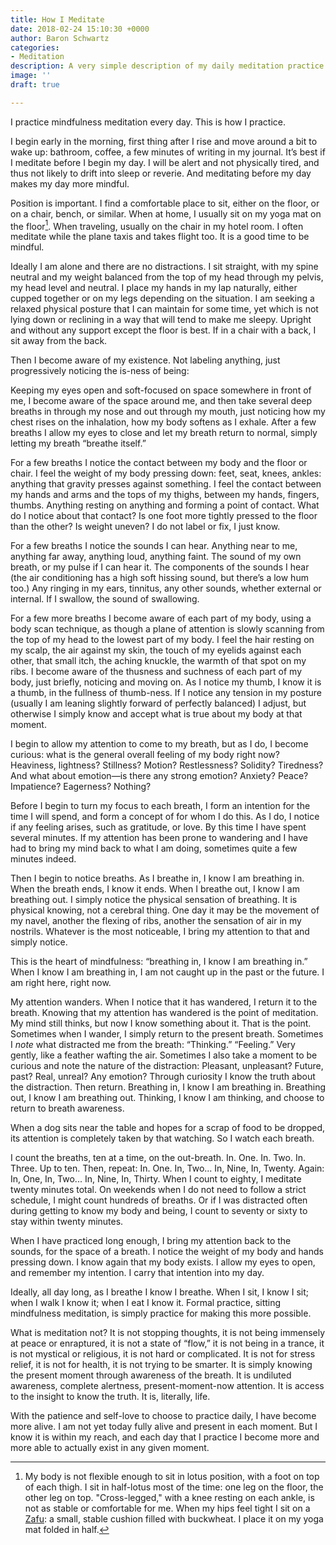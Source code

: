 ```yaml
---
title: How I Meditate
date: 2018-02-24 15:10:30 +0000
author: Baron Schwartz
categories:
- Meditation
description: A very simple description of my daily meditation practice.
image: ''
draft: true

---
```

I practice mindfulness meditation every day. This is how I practice.

<!--more-->

I begin early in the morning, first thing after I rise and move around a bit to wake up: bathroom, coffee, a few minutes of writing in my journal. It’s best if I meditate before I begin my day. I will be alert and not physically tired, and thus not likely to drift into sleep or reverie. And meditating before my day makes my day more mindful.

Position is important. I find a comfortable place to sit, either on the floor, or on a chair, bench, or similar. When at home, I usually sit on my yoga mat on the floor[^zafu]. When traveling, usually on the chair in my hotel room. I often meditate while the plane taxis and takes flight too. It is a good time to be mindful.

Ideally I am alone and there are no distractions. I sit straight, with my spine neutral and my weight balanced from the top of my head through my pelvis, my head level and neutral. I place my hands in my lap naturally, either cupped together or on my legs depending on the situation. I am seeking a relaxed physical posture that I can maintain for some time, yet which is not lying down or reclining in a way that will tend to make me sleepy. Upright and without any support except the floor is best. If in a chair with a back, I sit away from the back.

Then I become aware of my existence. Not labeling anything, just progressively noticing the is-ness of being:

Keeping my eyes open and soft-focused on space somewhere in front of me, I become aware of the space around me, and then take several deep breaths in through my nose and out through my mouth, just noticing how my chest rises on the inhalation, how my body softens as I exhale. After a few breaths I allow my eyes to close and let my breath return to normal, simply letting my breath “breathe itself.”

For a few breaths I notice the contact between my body and the floor or chair. I feel the weight of my body pressing down: feet, seat, knees, ankles: anything that gravity presses against something. I feel the contact between my hands and arms and the tops of my thighs, between my hands, fingers, thumbs. Anything resting on anything and forming a point of contact. What do I notice about that contact? Is one foot more tightly pressed to the floor than the other? Is weight uneven? I do not label or fix, I just know.

For a few breaths I notice the sounds I can hear. Anything near to me, anything far away, anything loud, anything faint. The sound of my own breath, or my pulse if I can hear it. The components of the sounds I hear (the air conditioning has a high soft hissing sound, but there’s a low hum too.) Any ringing in my ears, tinnitus, any other sounds, whether external or internal. If I swallow, the sound of swallowing.

For a few more breaths I become aware of each part of my body, using a body scan technique, as though a plane of attention is slowly scanning from the top of my head to the lowest part of my body. I feel the hair resting on my scalp, the air against my skin, the touch of my eyelids against each other, that small itch, the aching knuckle, the warmth of that spot on my ribs. I become aware of the thusness and suchness of each part of my body, just briefly, noticing and moving on. As I notice my thumb, I know it is a thumb, in the fullness of thumb-ness. If I notice any tension in my posture (usually I am leaning slightly forward of perfectly balanced) I adjust, but otherwise I simply know and accept what is true about my body at that moment.

I begin to allow my attention to come to my breath, but as I do, I become curious: what is the general overall feeling of my body right now? Heaviness, lightness? Stillness? Motion? Restlessness? Solidity? Tiredness? And what about emotion—is there any strong emotion? Anxiety? Peace? Impatience? Eagerness? Nothing?

Before I begin to turn my focus to each breath, I form an intention for the time I will spend, and form a concept of for whom I do this. As I do, I notice if any feeling arises, such as gratitude, or love. By this time I have spent several minutes. If my attention has been prone to wandering and I have had to bring my mind back to what I am doing, sometimes quite a few minutes indeed.

Then I begin to notice breaths. As I breathe in, I know I am breathing in. When the breath ends, I know it ends. When I breathe out, I know I am breathing out. I simply notice the physical sensation of breathing. It is physical knowing, not a cerebral thing. One day it may be the movement of my navel, another the flexing of ribs, another the sensation of air in my nostrils. Whatever is the most noticeable, I bring my attention to that and simply notice.

This is the heart of mindfulness: “breathing in, I know I am breathing in.” When I know I am breathing in, I am not caught up in the past or the future. I am right here, right now.

My attention wanders. When I notice that it has wandered, I return it to the breath. Knowing that my attention has wandered is the point of meditation. My mind still thinks, but now I know something about it. That is the point. Sometimes when I wander, I simply return to the present breath. Sometimes I _note_ what distracted me from the breath: “Thinking.” “Feeling.” Very gently, like a feather wafting the air. Sometimes I also take a moment to be curious and note the nature of the distraction: Pleasant, unpleasant? Future, past? Real, unreal? Any emotion? Through curiosity I know the truth about the distraction. Then return. Breathing in, I know I am breathing in. Breathing out, I know I am breathing out. Thinking, I know I am thinking, and choose to return to breath awareness.

When a dog sits near the table and hopes for a scrap of food to be dropped, its attention is completely taken by that watching. So I watch each breath.

I count the breaths, ten at a time, on the out-breath. In. One. In. Two. In. Three. Up to ten. Then, repeat: In. One. In, Two... In, Nine, In, Twenty. Again: In, One, In, Two... In, Nine, In, Thirty. When I count to eighty, I meditate twenty minutes total. On weekends when I do not need to follow a strict schedule, I might count hundreds of breaths. Or if I was distracted often during getting to know my body and being, I count to seventy or sixty to stay within twenty minutes.

When I have practiced long enough, I bring my attention back to the sounds, for the space of a breath. I notice the weight of my body and hands pressing down. I know again that my body exists. I allow my eyes to open, and remember my intention. I carry that intention into my day.

Ideally, all day long, as I breathe I know I breathe. When I sit, I know I sit; when I walk I know it; when I eat I know it. Formal practice, sitting mindfulness meditation, is simply practice for making this more possible.

What is meditation not? It is not stopping thoughts, it is not being immensely at peace or enraptured, it is not a state of “flow,” it is not being in a trance, it is not mystical or religious, it is not hard or complicated. It is not for stress relief, it is not for health, it is not trying to be smarter. It is simply knowing the present moment through awareness of the breath. It is undiluted awareness, complete alertness, present-moment-now attention. It is access to the insight to know the truth. It is, literally, life.

With the patience and self-love to choose to practice daily, I have become more alive. I am not yet today fully alive and present in each moment. But I know it is within my reach, and each day that I practice I become more and more able to actually exist in any given moment.

[^zafu]: My body is not flexible enough to sit in lotus position, with a foot on top of each thigh. I sit in half-lotus most of the time: one leg on the floor, the other leg on top. "Cross-legged," with a knee resting on each ankle, is not as stable or comfortable for me. When my hips feel tight I sit on a [Zafu](https://www.amazon.com/dp/B00G9FMY7W?tag=xaprb-20): a small, stable cushion filled with buckwheat. I place it on my yoga mat folded in half.
